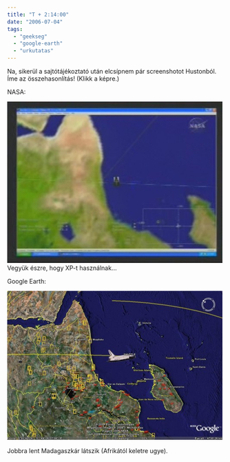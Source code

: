 ```yaml
---
title: "T + 2:14:00"
date: "2006-07-04"
tags: 
  - "geekseg"
  - "google-earth"
  - "urkutatas"
---
```


Na, sikerül a sajtótájékoztató után elcsípnem pár screenshotot Hustonból. Íme az összehasonlítás! (Klikk a képre.)

NASA:

![nasa_view](images/nasa_view-500x375.jpg) Vegyük észre, hogy XP-t használnak...

Google Earth:

![ncs_view](images/ncs_view-500x346.jpg)

Jobbra lent Madagaszkár látszik (Afrikától keletre ugye).

